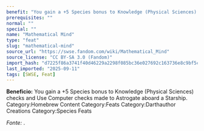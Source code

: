 ```yaml
---
benefit: "You gain a +5 Species bonus to Knowledge (Physical Sciences) checks and Use Computer checks made to Astrogate aboard a Starship. Category:Homebrew Content Category:Feats Category:Darthauthor Creations Category:Species Feats"
prerequisites: ""
normal: ""
special: ""
name: "Mathematical Mind"
type: "feat"
slug: "mathematical-mind"
source_url: "https://swse.fandom.com/wiki/Mathematical_Mind"
source_license: "CC BY-SA 3.0 (Fandom)"
import_hash: "d7225f86a3741f40d46229a2298f085bc36e027692c163736e8c9bf5cd87dc7c"
last_imported: "2025-09-11"
tags: [SWSE, Feat]
---
```

**Beneficio:** You gain a +5 Species bonus to Knowledge (Physical Sciences) checks and Use Computer checks made to Astrogate aboard a Starship. Category:Homebrew Content Category:Feats Category:Darthauthor Creations Category:Species Feats

*Fonte:* .